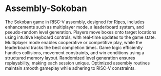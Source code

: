 # Assembly-Sokoban
The Sokoban game in RISC-V assembly, designed for Ripes, includes enhancements such as multiplayer mode, a leaderboard system, and pseudo-random level generation. Players move boxes onto target locations using intuitive keyboard controls, with real-time updates to the game state. Multiplayer mode enables cooperative or competitive play, while the leaderboard tracks the best completion times. Game logic efficiently handles collisions, movement constraints, and win conditions using a structured memory layout. Randomized level generation ensures replayability, making each session unique. Optimized assembly routines maintain smooth gameplay while adhering to RISC-V constraints.
